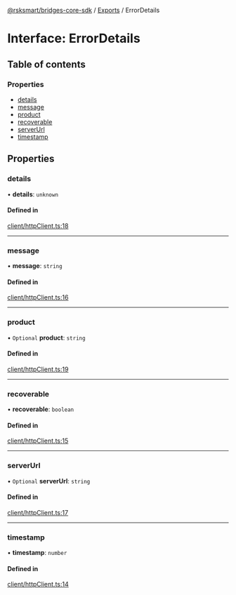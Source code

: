 [@rsksmart/bridges-core-sdk](../README.md) / [Exports](../modules.md) / ErrorDetails

# Interface: ErrorDetails

## Table of contents

### Properties

- [details](ErrorDetails.md#details)
- [message](ErrorDetails.md#message)
- [product](ErrorDetails.md#product)
- [recoverable](ErrorDetails.md#recoverable)
- [serverUrl](ErrorDetails.md#serverurl)
- [timestamp](ErrorDetails.md#timestamp)

## Properties

### details

• **details**: `unknown`

#### Defined in

[client/httpClient.ts:18](https://github.com/rsksmart/bridges-core-sdk/blob/0e235bb7c0efe3213e0c46ed267b8cbbc0c6f036/src/client/httpClient.ts#L18)

___

### message

• **message**: `string`

#### Defined in

[client/httpClient.ts:16](https://github.com/rsksmart/bridges-core-sdk/blob/0e235bb7c0efe3213e0c46ed267b8cbbc0c6f036/src/client/httpClient.ts#L16)

___

### product

• `Optional` **product**: `string`

#### Defined in

[client/httpClient.ts:19](https://github.com/rsksmart/bridges-core-sdk/blob/0e235bb7c0efe3213e0c46ed267b8cbbc0c6f036/src/client/httpClient.ts#L19)

___

### recoverable

• **recoverable**: `boolean`

#### Defined in

[client/httpClient.ts:15](https://github.com/rsksmart/bridges-core-sdk/blob/0e235bb7c0efe3213e0c46ed267b8cbbc0c6f036/src/client/httpClient.ts#L15)

___

### serverUrl

• `Optional` **serverUrl**: `string`

#### Defined in

[client/httpClient.ts:17](https://github.com/rsksmart/bridges-core-sdk/blob/0e235bb7c0efe3213e0c46ed267b8cbbc0c6f036/src/client/httpClient.ts#L17)

___

### timestamp

• **timestamp**: `number`

#### Defined in

[client/httpClient.ts:14](https://github.com/rsksmart/bridges-core-sdk/blob/0e235bb7c0efe3213e0c46ed267b8cbbc0c6f036/src/client/httpClient.ts#L14)
